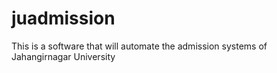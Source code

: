 # juadmission
This is a software that will automate the admission systems of Jahangirnagar University
